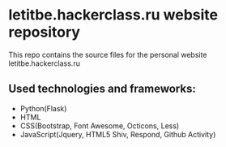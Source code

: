 # letitbe.hackerclass.ru website repository

This repo contains the source files for the personal website letitbe.hackerclass.ru

## Used technologies and frameworks:

* Python(Flask)
* HTML
* CSS(Bootstrap, Font Awesome, Octicons, Less)
* JavaScript(Jquery, HTML5 Shiv, Respond, Github Activity)
